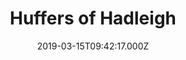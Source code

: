 ---
date: 2019-03-15T09:42:17.000Z
title: Huffers of Hadleigh
latitude: 52.044768970680046
longitude: 0.9528065517153052
category: checkin
---